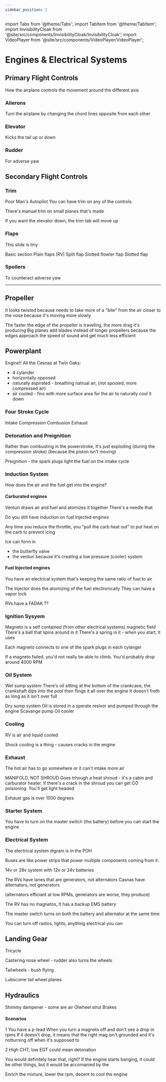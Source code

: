```yaml
---
sidebar_position: 2
---
```

import Tabs from '@theme/Tabs';
import TabItem from '@theme/TabItem';
import InvisibilityCloak from '@site/src/components/InvisibilityCloak/InvisibilityCloak';
import VideoPlayer from '@site/src/components/VideoPlayer/VideoPlayer';

# Engines & Electrical Systems

<InvisibilityCloak>
    <Tabs>
        <TabItem value="spring2025" label="Spring 2025">
            <VideoPlayer src="/video/2_engines_electrical_systems_spring_2025/GMT20250430-010349_Recording_1760x900.mp4#t=1235" />
        </TabItem>
    </Tabs>
</InvisibilityCloak>

## Primary Flight Controls

How the airplane controls the movement around the different axis

### Alierons
Turn the airplane by changing the chord lines opposite from each other

### Elevator
Kicks the tail up or down

### Rudder
For adverse yaw

## Secondary Flight Controls

### Trim
Poor Man's Autopilot
You can have trim on any of the controls.

There's manual trim on small planes that's made

If you want the elevator down, the trim tab will move up


### Flaps
This slide is tiny

Basic section
Plain flaps (RV)
Split flap
Slotted flowler flap
Slotted flap


### Spoilers
To counteract adverse yaw

---

## Propeller
It looks twisted because needs to take more of a "bite" from the air closer to the nose because it's moving more slowly

The faster the edge of the propeller is traveling, the more drag it's producing
Big planes add blades instead of longer propellers because the edges approach the speed of sound and get much less efficient

## Powerplant
Engine!!
All the Cesnas at Twin Oaks:
- 4 cylander
- horizontally opposed
- naturally aspirated - breathing natrual air, (not spooled, more compressed air)
- air cooled - fins with more surface area for the air to naturally cool it down

### Four Stroke Cycle
Intake
Compression
Combusion
Exhaust

### Detonation and Preignition
Rather than combusting in the powerstroke, it's just exploding (during the compression stroke) (because the piston isn't moving)

Preignition - the spark plugs light the fuel on the intake cycle


### Induction System
How does the air and the fuel get into the engine?

#### Carburated engines
Venturi draws air and fuel and atomizes it together
There's a needle that 

Do you still have induction on fuel injected engines

Any time you reduce the throttle, you "pull the carb heat out" to put heat on the carb to prevent icing

Ice can form in
- the butterfly valve
- the venturi because it's creating a low pressure (cooler) system



#### Fuel Injected engines
You have an electrical system that's keeping the same ratio of fuel to air

The injector does the atomizing of the fuel electronically
They can have a vapor lock

RVs have a FADAK ??

### Ignition Sysyem
Magneto is a self contained (from other electrical systems) magnetic field
There's a ball that spins around in it
There's a spring in it - when you start, it uses

Each magneto connects to one of the spark plugs in each cylanger

If a magneto failed, you'd not really be able to climb. You'd probably drop around 4000 RPM

### Oil System

Wet sump system
There's oil sitting at the bottom of the crankcase, the crankshaft dips into the pool then flings it all over the engine
It doesn't froth as long as it isn't over full


Dry sump system
Oil is stored in a sperate resivor and pumped through the engine
Scavange pump
Oil cooler

### Cooling
RV is air and liquid cooled

Shock cooling is a thing - causes cracks in the engine

### Exhaust
The hot air has to go somewhere or it can't intake more air

MANIFOLD, NOT SHROUD
Goes trhough a heat shroud  - it's a cabin and carburator heater. If there's a crack in the shroud you can get CO poisioning. You'll get light headed

Exhaust gas is over 1000 degrees

### Starter System
You have to turn on the master switch (the battery) before you can start the engine

### Electrical System
The electrical system digram is in the POH

Buses are like power strips that power multiple components coming from it.

14v or 28v system with 12v or 24v batteries

The RVs have lanes that are generators, not alternators
Casnas have alternators, not generators

(alternators efficiant at low RPMs, generators are worse, they produce)

The RV has no magnetos, It has a backup EMS battery

The master switch turns on both the battery and alternator at the same time

You can turn off radios, lights, anything electrical you can


## Landing Gear
Tricycle

Castering nose wheel - rudder also turns the wheels

Tailwheels - bush flying

Lubscome tail wheel planes

## Hydraulics
Shimmy dampener - some are air
Olwheel strut
Brakes


#### Scenarios

1
You have a p-lead When you turn a magneto off and don't see a drop in rpms
If it doesn't drop, it means that the right mag isn't grounded and it's notturning off when it's supposed to


2
High CHT, low EGT could mean detonation

You would definitely hear that, right?
If the engine starts banging, it could be other things, but it would be accomanied by the

Enrich the mixture, lower the rpm, decent to cool the engine